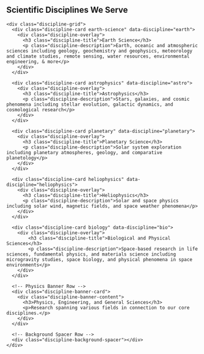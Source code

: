 <!-- Discipline Showcase Section -->
<div class="discipline-showcase">
  <div class="container">
    <h2>Scientific Disciplines We Serve</h2>
    <!-- <p class="discipline-intro">Explore the vast scope of scientific research across NASA's Science Mission Directorate disciplines</p> -->
    
    <div class="discipline-grid">
      <div class="discipline-card earth-science" data-discipline="earth">
        <div class="discipline-overlay">
          <h3 class="discipline-title">Earth Science</h3>
          <p class="discipline-description">Earth, oceanic and atmospheric sciences including geology, geochemistry and geophysics, meteorology and climate studies, remote sensing, water resources, environmental engineering, & more</p>
        </div>
      </div>
      
      <div class="discipline-card astrophysics" data-discipline="astro">
        <div class="discipline-overlay">
          <h3 class="discipline-title">Astrophysics</h3>
          <p class="discipline-description">Stars, galaxies, and cosmic phenomena including stellar evolution, galactic dynamics, and cosmological research</p>
        </div>
      </div>
      
      <div class="discipline-card planetary" data-discipline="planetary">
        <div class="discipline-overlay">
          <h3 class="discipline-title">Planetary Science</h3>
          <p class="discipline-description">Solar system exploration including planetary atmospheres, geology, and comparative planetology</p>
        </div>
      </div>
      
      <div class="discipline-card heliophysics" data-discipline="heliophysics">
        <div class="discipline-overlay">
          <h3 class="discipline-title">Heliophysics</h3>
          <p class="discipline-description">Solar and space physics including solar wind, magnetic fields, and space weather phenomena</p>
        </div>
      </div>
      
      <div class="discipline-card biology" data-discipline="bio">
        <div class="discipline-overlay">
            <h3 class="discipline-title">Biological and Physical Sciences</h3>
            <p class="discipline-description">Space-based research in life sciences, fundamental physics, and materials science including microgravity studies, space biology, and physical phenomena in space environments</p>
        </div>
      </div>
      
      <!-- Physics Banner Row -->
      <div class="discipline-banner-card">
        <div class="discipline-banner-content">
          <h3>Physics, Engineering, and General Sciences</h3>
          <p>Research spanning various fields in connection to our core disciplines.</p>
        </div>
      </div>
      
      <!-- Background Spacer Row -->
      <div class="discipline-background-spacer"></div>
    </div>
  </div>
</div>
